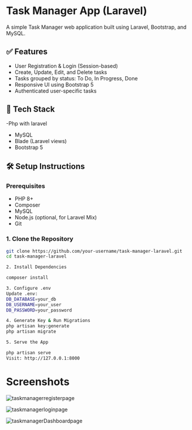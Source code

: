 # Task Manager App (Laravel)

A simple Task Manager web application built using Laravel, Bootstrap, and MySQL.

## ✅ Features

- User Registration & Login (Session-based)
- Create, Update, Edit, and Delete tasks
- Tasks grouped by status: To Do, In Progress, Done
- Responsive UI using Bootstrap 5
- Authenticated user-specific tasks

## 🚀 Tech Stack

-Php with laravel
- MySQL
- Blade (Laravel views)
- Bootstrap 5

## 🛠️ Setup Instructions

### Prerequisites

- PHP 8+
- Composer
- MySQL
- Node.js (optional, for Laravel Mix)
- Git

### 1. Clone the Repository

```bash
git clone https://github.com/your-username/task-manager-laravel.git
cd task-manager-laravel
```

```bash
2. Install Dependencies

composer install
```

```bash
3. Configure .env
Update .env:
DB_DATABASE=your_db
DB_USERNAME=your_user
DB_PASSWORD=your_password
 ```

```bash
4. Generate Key & Run Migrations
php artisan key:generate
php artisan migrate
 ```

```bash
5. Serve the App

php artisan serve
Visit: http://127.0.0.1:8000

```

# Screenshots

![taskmanagerregisterpage](https://github.com/user-attachments/assets/55aec210-9b2a-49b0-8599-a300b5aea642)


![taskmanagerloginpage](https://github.com/user-attachments/assets/e0d47e72-281a-47ab-b598-94d87322402c)

![taskmanagerDashboardpage](https://github.com/user-attachments/assets/6c1acfcf-537b-46db-9df9-2c89ce858478)


